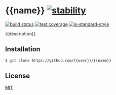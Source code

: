 # {{name}} [![stability][0]][1]
[![build status][4]][5] [![test coverage][6]][7] [![js-standard-style][10]][11]

{{description}}.

## Installation
```sh
$ git clone https://github.com/{{user}}/{{name}}
```

## License
[MIT](https://tldrlegal.com/license/mit-license)

[0]: https://img.shields.io/badge/stability-experimental-orange.svg?style=flat-square
[1]: https://nodejs.org/api/documentation.html#documentation_stability_index
[4]: https://img.shields.io/travis/{{user}}/{{name}}/master.svg?style=flat-square
[5]: https://travis-ci.org/{{user}}/{{name}}
[6]: https://img.shields.io/codecov/c/github/{{user}}/{{name}}/master.svg?style=flat-square
[7]: https://codecov.io/github/{{user}}/{{name}}
[10]: https://img.shields.io/badge/code%20style-standard-brightgreen.svg?style=flat-square
[11]: https://github.com/feross/standard
